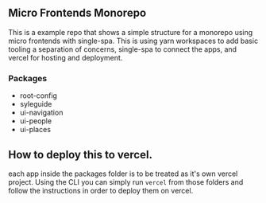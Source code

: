 ## Micro Frontends Monorepo

This is a example repo that shows a simple structure for a monorepo using micro frontends with single-spa. This is using yarn workspaces to add basic tooling a separation of concerns, single-spa to connect the apps, and vercel for hosting and deployment.

### Packages

- root-config
- syleguide
- ui-navigation
- ui-people
- ui-places

## How to deploy this to vercel.

each app inside the packages folder is to be treated as it's own vercel project. Using the CLI you can simply run `vercel` from those folders and follow the instructions in order to deploy them on vercel.